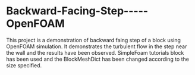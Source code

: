 # Backward-Facing-Step-----OpenFOAM

This project is a demonstration of backward faing step of a block using OpenFOAM simulation. 
It demonstrates the turbulent flow in the step near the wall and the results have been observed. 
SimpleFoam tutorials block has been used and the BlockMeshDict has been changed according to the size specified. 

